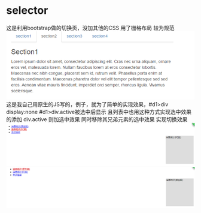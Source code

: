 # selector
这是利用bootstrap做的切换页，没加其他的CSS 用了栅格布局 较为规范
![image](https://github.com/wind17/selector/blob/master/img/1.png)
这是我自己用原生的JS写的，例子，就为了简单的实现效果，#d1>div display:none #d1>div.active被选中后显示 
且列表中也用这种方式实现选中效果的添加 div.active 则加选中效果 同时移除其兄弟元素的选中效果 实现切换效果
![image](https://github.com/wind17/selector/blob/master/img/2.png)
![image](https://github.com/wind17/selector/blob/master/img/3.png)
